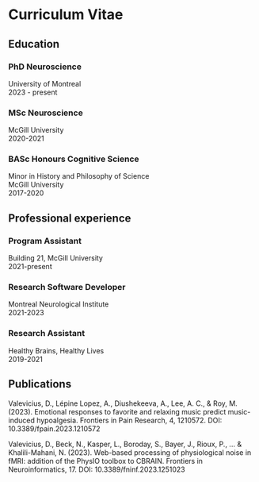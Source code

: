 # Curriculum Vitae

## Education

### PhD Neuroscience
University of Montreal\
2023 - present

### MSc Neuroscience
McGill University\
2020-2021

### BASc Honours Cognitive Science
Minor in History and Philosophy of Science\
McGill University\
2017-2020

## Professional experience

### Program Assistant
Building 21, McGill University\
2021-present

### Research Software Developer
Montreal Neurological Institute\
2021-2023

### Research Assistant
Healthy Brains, Healthy Lives\
2019-2021

## Publications

Valevicius, D., Lépine Lopez, A., Diushekeeva, A., Lee, A. C., & Roy, M. (2023). Emotional responses to favorite and relaxing music predict music-induced hypoalgesia. Frontiers in Pain Research, 4, 1210572. DOI: 10.3389/fpain.2023.1210572

Valevicius, D., Beck, N., Kasper, L., Boroday, S., Bayer, J., Rioux, P., ... & Khalili-Mahani, N. (2023). Web-based processing of physiological noise in fMRI: addition of the PhysIO toolbox to CBRAIN. Frontiers in Neuroinformatics, 17. DOI: 10.3389/fninf.2023.1251023
